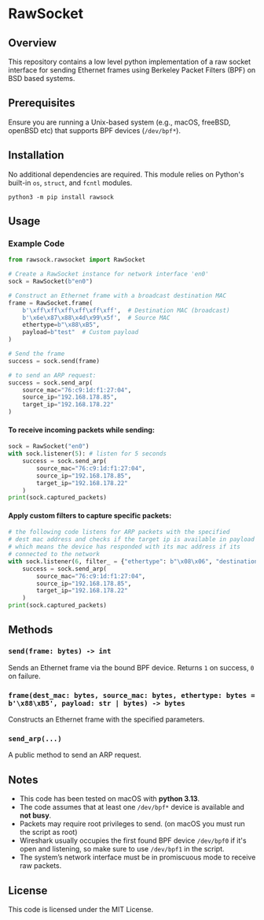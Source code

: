 # RawSocket

## Overview
This repository contains a low level python implementation of a raw socket interface for sending Ethernet frames using Berkeley Packet Filters (BPF) on BSD based systems.

## Prerequisites
Ensure you are running a Unix-based system (e.g., macOS, freeBSD, openBSD etc) that supports BPF devices (`/dev/bpf*`).

## Installation
No additional dependencies are required. This module relies on Python's built-in `os`, `struct`, and `fcntl` modules.
```
python3 -m pip install rawsock
```

## Usage

### Example Code
```python
from rawsock.rawsocket import RawSocket

# Create a RawSocket instance for network interface 'en0'
sock = RawSocket(b"en0")

# Construct an Ethernet frame with a broadcast destination MAC
frame = RawSocket.frame(
    b'\xff\xff\xff\xff\xff\xff',  # Destination MAC (broadcast)
    b'\x6e\x87\x88\x4d\x99\x5f',  # Source MAC
    ethertype=b"\x88\xB5",
    payload=b"test"  # Custom payload
)

# Send the frame
success = sock.send(frame)

# to send an ARP request:
success = sock.send_arp(
    source_mac="76:c9:1d:f1:27:04",
    source_ip="192.168.178.85",
    target_ip="192.168.178.22"
)
```
#### To receive incoming packets while sending:

```python
sock = RawSocket("en0")
with sock.listener(5): # listen for 5 seconds
    success = sock.send_arp(
        source_mac="76:c9:1d:f1:27:04",
        source_ip="192.168.178.85",
        target_ip="192.168.178.22"
    )
print(sock.captured_packets)
```
#### Apply custom filters to capture specific packets:
```python
# the following code listens for ARP packets with the specified
# dest mac address and checks if the target ip is available in payload
# which means the device has responded with its mac address if its
# connected to the network
with sock.listener(6, filter_ = {"ethertype": b"\x08\x06", "destination_mac": "76:c9:1d:f1:27:04", "payload": [b"\xc0\xa8\xb2\x16",]}):
    success = sock.send_arp(
        source_mac="76:c9:1d:f1:27:04",
        source_ip="192.168.178.85",
        target_ip="192.168.178.22"
    )
print(sock.captured_packets)
```
## Methods
### `send(frame: bytes) -> int`
Sends an Ethernet frame via the bound BPF device. Returns `1` on success, `0` on failure.

### `frame(dest_mac: bytes, source_mac: bytes, ethertype: bytes = b'\x88\xB5', payload: str | bytes) -> bytes`
Constructs an Ethernet frame with the specified parameters.

### `send_arp(...)`
A public method to send an ARP request.

## Notes
- This code has been tested on macOS with **python 3.13**. 
- The code assumes that at least one `/dev/bpf*` device is available and **not busy**.
- Packets may require root privileges to send. (on macOS you must run the script as root)
- Wireshark usually occupies the first found BPF device `/dev/bpf0` if it's open and listening, so make sure to use `/dev/bpf1` in the script.
- The system’s network interface must be in promiscuous mode to receive raw packets.

## License
This code is licensed under the MIT License.
